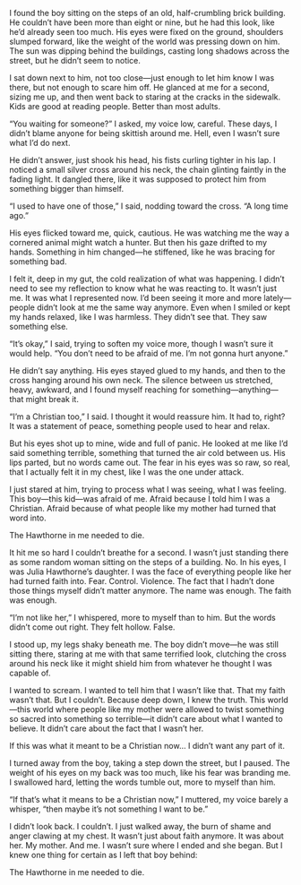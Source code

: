 I found the boy sitting on the steps of an old, half-crumbling brick building. He couldn’t have been more than eight or nine, but he had this look, like he’d already seen too much. His eyes were fixed on the ground, shoulders slumped forward, like the weight of the world was pressing down on him. The sun was dipping behind the buildings, casting long shadows across the street, but he didn’t seem to notice.

I sat down next to him, not too close—just enough to let him know I was there, but not enough to scare him off. He glanced at me for a second, sizing me up, and then went back to staring at the cracks in the sidewalk. Kids are good at reading people. Better than most adults.

“You waiting for someone?” I asked, my voice low, careful. These days, I didn’t blame anyone for being skittish around me. Hell, even I wasn’t sure what I’d do next.

He didn’t answer, just shook his head, his fists curling tighter in his lap. I noticed a small silver cross around his neck, the chain glinting faintly in the fading light. It dangled there, like it was supposed to protect him from something bigger than himself.

“I used to have one of those,” I said, nodding toward the cross. “A long time ago.”

His eyes flicked toward me, quick, cautious. He was watching me the way a cornered animal might watch a hunter. But then his gaze drifted to my hands. Something in him changed—he stiffened, like he was bracing for something bad.

I felt it, deep in my gut, the cold realization of what was happening. I didn’t need to see my reflection to know what he was reacting to. It wasn’t just me. It was what I represented now. I’d been seeing it more and more lately—people didn’t look at me the same way anymore. Even when I smiled or kept my hands relaxed, like I was harmless. They didn’t see that. They saw something else.

“It’s okay,” I said, trying to soften my voice more, though I wasn’t sure it would help. “You don’t need to be afraid of me. I’m not gonna hurt anyone.”

He didn’t say anything. His eyes stayed glued to my hands, and then to the cross hanging around his own neck. The silence between us stretched, heavy, awkward, and I found myself reaching for something—anything—that might break it.

“I’m a Christian too,” I said. I thought it would reassure him. It had to, right? It was a statement of peace, something people used to hear and relax.

But his eyes shot up to mine, wide and full of panic. He looked at me like I’d said something terrible, something that turned the air cold between us. His lips parted, but no words came out. The fear in his eyes was so raw, so real, that I actually felt it in my chest, like I was the one under attack.

I just stared at him, trying to process what I was seeing, what I was feeling. This boy—this kid—was afraid of me. Afraid because I told him I was a Christian. Afraid because of what people like my mother had turned that word into.

The Hawthorne in me needed to die.

It hit me so hard I couldn’t breathe for a second. I wasn’t just standing there as some random woman sitting on the steps of a building. No. In his eyes, I was Julia Hawthorne’s daughter. I was the face of everything people like her had turned faith into. Fear. Control. Violence. The fact that I hadn’t done those things myself didn’t matter anymore. The name was enough. The faith was enough.

“I’m not like her,” I whispered, more to myself than to him. But the words didn’t come out right. They felt hollow. False.

I stood up, my legs shaky beneath me. The boy didn’t move—he was still sitting there, staring at me with that same terrified look, clutching the cross around his neck like it might shield him from whatever he thought I was capable of.

I wanted to scream. I wanted to tell him that I wasn’t like that. That my faith wasn’t that. But I couldn’t. Because deep down, I knew the truth. This world—this world where people like my mother were allowed to twist something so sacred into something so terrible—it didn’t care about what I wanted to believe. It didn’t care about the fact that I wasn’t her.

If this was what it meant to be a Christian now… I didn’t want any part of it.

I turned away from the boy, taking a step down the street, but I paused. The weight of his eyes on my back was too much, like his fear was branding me. I swallowed hard, letting the words tumble out, more to myself than him.

“If that’s what it means to be a Christian now,” I muttered, my voice barely a whisper, “then maybe it’s not something I want to be.”

I didn’t look back. I couldn’t. I just walked away, the burn of shame and anger clawing at my chest. It wasn’t just about faith anymore. It was about her. My mother. And me. I wasn’t sure where I ended and she began. But I knew one thing for certain as I left that boy behind:

The Hawthorne in me needed to die.
